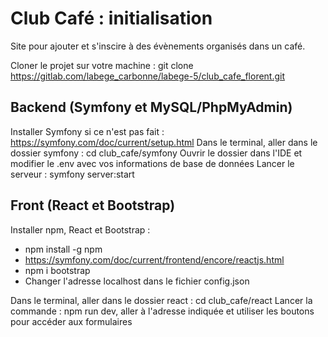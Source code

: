# Club Café : initialisation

Site pour ajouter et s'inscire à des évènements organisés dans un café. 

Cloner le projet sur votre machine : git clone https://gitlab.com/labege_carbonne/labege-5/club_cafe_florent.git

## Backend (Symfony et MySQL/PhpMyAdmin)

Installer Symfony si ce n'est pas fait : https://symfony.com/doc/current/setup.html
Dans le terminal, aller dans le dossier symfony : cd club_cafe/symfony
Ouvrir le dossier dans l'IDE et modifier le .env avec vos informations de base de données
Lancer le serveur : symfony server:start

## Front (React et Bootstrap)

Installer npm, React et Bootstrap : 
- npm install -g npm
- https://symfony.com/doc/current/frontend/encore/reactjs.html
- npm i bootstrap
- Changer l'adresse localhost dans le fichier config.json

Dans le terminal, aller dans le dossier react : cd club_cafe/react
Lancer la commande : npm run dev, aller à l'adresse indiquée et utiliser les boutons pour accéder aux formulaires
